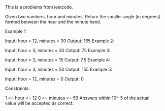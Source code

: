 This is a problems from leetcode.

Given two numbers, hour and minutes. Return the smaller angle (in degrees) formed between the hour and the minute hand.

 

Example 1:



Input: hour = 12, minutes = 30
Output: 165
Example 2:



Input: hour = 3, minutes = 30
Output: 75
Example 3:



Input: hour = 3, minutes = 15
Output: 7.5
Example 4:

Input: hour = 4, minutes = 50
Output: 155
Example 5:

Input: hour = 12, minutes = 0
Output: 0
 

Constraints:

1 <= hour <= 12
0 <= minutes <= 59
Answers within 10^-5 of the actual value will be accepted as correct.